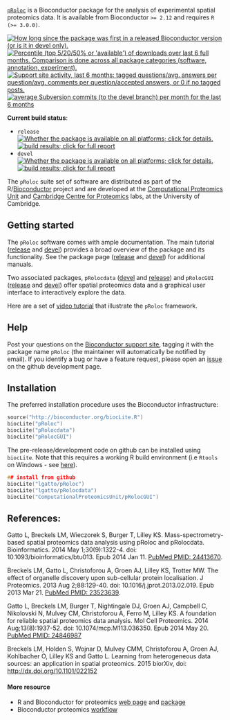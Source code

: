 [`pRoloc`](http://www.bioconductor.org/packages/devel/bioc/html/pRoloc.html)
is a Bioconductor package for the analysis of experimental spatial
proteomics data.  It is available from Bioconductor `>= 2.12` and
requires `R (>= 3.0.0)`.

<a href="http://www.bioconductor.org/packages/devel/bioc/html/pRoloc.html#since"><img border="0" src="http://www.bioconductor.org/shields/years-in-bioc/pRoloc.svg" title="How long since the package was first in a released Bioconductor version (or is it in devel only)."></a> <a href="http://bioconductor.org/packages/stats/bioc/pRoloc.html"><img border="0" src="http://www.bioconductor.org/shields/downloads/pRoloc.svg" title="Percentile (top 5/20/50% or 'available') of downloads over last 6 full months. Comparison is done across all package categories (software, annotation, experiment)."></a> <a href="https://support.bioconductor.org/t/pRoloc/"><img border="0" src="http://www.bioconductor.org/shields/posts/pRoloc.svg" title="Support site activity, last 6 months: tagged questions/avg. answers per question/avg. comments per question/accepted answers, or 0 if no tagged posts."></a> <a href="http://www.bioconductor.org/packages/devel/bioc/html/pRoloc.html#svn_source"><img border="0" src="http://www.bioconductor.org/shields/commits/bioc/pRoloc.svg" title="average Subversion commits (to the devel branch) per month for the last 6 months"></a>

**Current build status**:
- `release` <a href="http://www.bioconductor.org/packages/release/bioc/html/pRoloc.html#archives"><img border="0" src="http://www.bioconductor.org/shields/availability/release/pRoloc.svg" title="Whether the package is available on all platforms; click for details."></a> <a href="http://bioconductor.org/checkResults/release/bioc-LATEST/pRoloc/"><img border="0" src="http://www.bioconductor.org/shields/build/release/bioc/pRoloc.svg" title="build results; click for full report"></a>
- `devel` <a href="http://www.bioconductor.org/packages/devel/bioc/html/pRoloc.html#archives"><img border="0" src="http://www.bioconductor.org/shields/availability/devel/pRoloc.svg" title="Whether the package is available on all platforms; click for details."></a> <a href="http://bioconductor.org/checkResults/devel/bioc-LATEST/pRoloc/"><img border="0" src="http://www.bioconductor.org/shields/build/devel/bioc/pRoloc.svg" title="build results; click for full report"></a>

The `pRoloc` suite set of software are distributed as part of the
R/[Bioconductor](http://bioconductor.org/) project and are developed
at the [Computational Proteomics Unit](http://cpu.sysbiol.cam.ac.uk/)
and
[Cambridge Centre for Proteomics](http://proteomics.bio.cam.ac.uk/)
labs, at the University of Cambridge.

## Getting started

The `pRoloc` software comes with ample documentation. The main
tutorial
([release](http://www.bioconductor.org/packages/release/bioc/vignettes/pRoloc/inst/doc/pRoloc-tutorial.pdf)
and
[devel](http://www.bioconductor.org/packages/devel/bioc/vignettes/pRoloc/inst/doc/pRoloc-tutorial.pdf))
provides a broad overview of the package and its functionality. See
the package page
([release](http://www.bioconductor.org/packages/release/bioc/html/pRoloc.html)
and
[devel](http://www.bioconductor.org/packages/devel/bioc/html/pRoloc.html))
for additional manuals.

Two associated packages, `pRolocdata`
([devel](http://www.bioconductor.org/packages/devel/data/experiment/html/pRolocdata.html)
and
[release](http://www.bioconductor.org/packages/release/data/experiment/html/pRolocdata.html))
and `pRolocGUI`
([release](http://www.bioconductor.org/packages/release/bioc/html/pRolocGUI.html)
and
[devel](http://www.bioconductor.org/packages/devel/bioc/html/pRolocGUI.html))
offer spatial proteomics data and a graphical user interface to
interactively explore the data.

Here are a set of
[video tutorial](https://www.youtube.com/playlist?list=PLvIXxpatSLA2loV5Srs2VBpJIYUlVJ4ow)
that illustrate the `pRoloc` framework.

## Help

Post your questions on the
[Bioconductor support site](https://support.bioconductor.org/),
tagging it with the package name `pRoloc` (the maintainer will
automatically be notified by email). If you identify a bug or have a
feature request, please open an
[issue](https://github.com/lgatto/pRoloc/issues) on the github
development page.

## Installation

The preferred installation procedure uses the Bioconductor
infrastructure:

```c
source("http://bioconductor.org/biocLite.R")
biocLite("pRoloc")
biocLite("pRolocdata")
biocLite("pRolocGUI")
```  

The pre-release/development code on github can be installed using
`biocLite`. Note that this requires a working R build environment (i.e
`Rtools` on Windows - see
[here](https://github.com/lgatto/teachingmaterial/wiki/R-package)).


```c
## install from github
biocLite("lgatto/pRoloc")
biocLite("lgatto/pRolocdata")
biocLite("ComputationalProteomicsUnit/pRolocGUI")
```

## References:

Gatto L, Breckels LM, Wieczorek S, Burger T, Lilley KS.
Mass-spectrometry-based spatial proteomics data analysis using pRoloc and
pRolocdata. Bioinformatics. 2014 May 1;30(9):1322-4. doi:
10.1093/bioinformatics/btu013. Epub 2014 Jan 11. 
[PubMed PMID: 24413670](http://www.ncbi.nlm.nih.gov/pubmed/24413670).

Breckels LM, Gatto L, Christoforou A, Groen AJ, Lilley KS, Trotter
MW. The effect of organelle discovery upon sub-cellular protein
localisation. J Proteomics. 2013 Aug 2;88:129-40. doi:
10.1016/j.jprot.2013.02.019. Epub 2013
Mar 21. [PubMed PMID: 23523639](http://www.ncbi.nlm.nih.gov/pubmed/23523639).

Gatto L, Breckels LM, Burger T, Nightingale DJ, Groen AJ, Campbell C,
Nikolovski N, Mulvey CM, Christoforou A, Ferro M, Lilley KS. A
foundation for reliable spatial proteomics data analysis. Mol Cell
Proteomics. 2014 Aug;13(8):1937-52. doi: 10.1074/mcp.M113.036350. Epub
2014 May 20. [PubMed PMID: 24846987](http://www.ncbi.nlm.nih.gov/pubmed/24846987)

Breckels LM, Holden S, Wojnar D, Mulvey CMM, Christoforou A, Groen AJ,
Kohlbacher O, Lilley KS and Gatto L. Learning from heterogeneous data
sources: an application in spatial proteomics. 2015 biorXiv, doi:
http://dx.doi.org/10.1101/022152

#### More resource
- R and Bioconductor for proteomics
  [web page](http://lgatto.github.io/RforProteomics/) and
  [package](http://www.bioconductor.org/packages/release/data/experiment/html/RforProteomics.html)
- Bioconductor proteomics [workflow](http://bioconductor.org/help/workflows/proteomics/)

